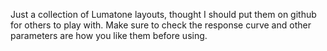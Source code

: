 Just a collection of Lumatone layouts, thought I should put them on github
for others to play with. Make sure to check the response curve and other parameters are
how you like them before using.
